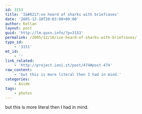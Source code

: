 ```yaml
---
id: 3153
title: 'I&#8217;ve heard of sharks with briefcases'
date: '2005-12-10T20:03:00+00:00'
author: Kellan
layout: post
guid: 'http://lm.quxx.info/?p=3153'
permalink: /2005/12/10/ive-heard-of-sharks-with-briefcases/
typo_id:
    - '3151'
mt_id:
    - ''
link_related:
    - 'http://project.ioni.st/post/474#post-474'
raw_content:
    - 'but this is more literal then I had in mind.'
categories:
    - Aside
tags:
    - photos
---
```


but this is more literal then I had in mind.